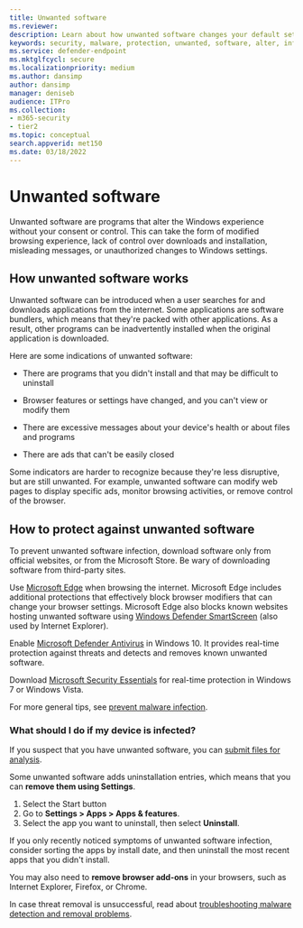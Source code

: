 ```yaml
---
title: Unwanted software
ms.reviewer: 
description: Learn about how unwanted software changes your default settings without your consent and what you can do to protect yourself.
keywords: security, malware, protection, unwanted, software, alter, infect, unwanted software, software bundlers, browser modifiers, privacy, security, computing experience, prevent infection, solution, WDSI, MMPC, Microsoft Malware Protection Center, virus research threats, research malware, pc protection, computer infection, virus infection, descriptions, remediation, latest threats
ms.service: defender-endpoint
ms.mktglfcycl: secure
ms.localizationpriority: medium
ms.author: dansimp
author: dansimp
manager: deniseb
audience: ITPro
ms.collection: 
- m365-security
- tier2
ms.topic: conceptual
search.appverid: met150
ms.date: 03/18/2022
---
```


# Unwanted software

Unwanted software are programs that alter the Windows experience without your consent or control. This can take the form of modified browsing experience, lack of control over downloads and installation, misleading messages, or unauthorized changes to Windows settings.

## How unwanted software works

Unwanted software can be introduced when a user searches for and downloads applications from the internet. Some applications are software bundlers, which means that they're packed with other applications. As a result, other programs can be inadvertently installed when the original application is downloaded.

Here are some indications of unwanted software:

- There are programs that you didn't install and that may be difficult to uninstall

- Browser features or settings have changed, and you can't view or modify them

- There are excessive messages about your device's health or about files and programs

- There are ads that can't be easily closed

Some indicators are harder to recognize because they're less disruptive, but are still unwanted. For example, unwanted software can modify web pages to display specific ads, monitor browsing activities, or remove control of the browser.

## How to protect against unwanted software

To prevent unwanted software infection, download software only from official websites, or from the Microsoft Store. Be wary of downloading software from third-party sites.

Use [Microsoft Edge](/microsoft-edge/deploy/index) when browsing the internet. Microsoft Edge includes additional protections that effectively block browser modifiers that can change your browser settings. Microsoft Edge also blocks known websites hosting unwanted software using [Windows Defender SmartScreen](/microsoft-edge/deploy/index) (also used by Internet Explorer).

Enable [Microsoft Defender Antivirus](/defender-endpoint/microsoft-defender-antivirus-windows) in Windows 10. It provides real-time protection against threats and detects and removes known unwanted software.

Download [Microsoft Security Essentials](https://www.microsoft.com/download/details.aspx?id=5201) for real-time protection in Windows 7 or Windows Vista.

For more general tips, see [prevent malware infection](prevent-malware-infection.md).

### What should I do if my device is infected? 

If you suspect that you have unwanted software, you can [submit files for analysis](https://www.microsoft.com/wdsi/filesubmission).

Some unwanted software adds uninstallation entries, which means that you can **remove them using Settings**.
1. Select the Start button
2. Go to **Settings > Apps > Apps & features**.
3. Select the app you want to uninstall, then select **Uninstall**.

If you only recently noticed symptoms of unwanted software infection, consider sorting the apps by install date, and then uninstall the most recent apps that you didn't install.

You may also need to **remove browser add-ons** in your browsers, such as Internet Explorer, Firefox, or Chrome.

In case threat removal is unsuccessful, read about [troubleshooting malware detection and removal problems](https://support.microsoft.com/help/4466982/windows-10-troubleshoot-problems-with-detecting-and-removing-malware).